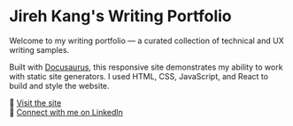 # Jireh Kang's Writing Portfolio

Welcome to my writing portfolio — a curated collection of technical and UX writing samples.

Built with [Docusaurus](https://docusaurus.io/), this responsive site demonstrates my ability to work with static site generators. I used HTML, CSS, JavaScript, and React to build and style the website.

🔗 [Visit the site](https://jirehkang.github.io/writing-portfolio/)  
💼 [Connect with me on LinkedIn](https://www.linkedin.com/in/jirehkang/)